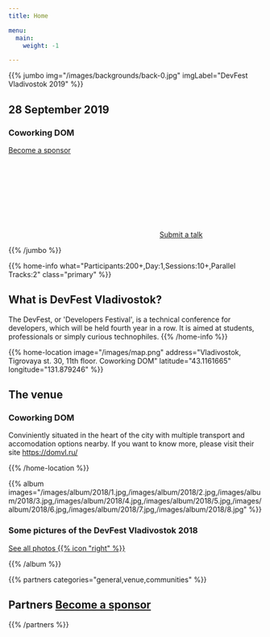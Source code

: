 ```yaml
---
title: Home

menu:
  main:
    weight: -1

---
```



{{% jumbo img="/images/backgrounds/back-0.jpg" imgLabel="DevFest Vladivostok 2019" %}}

## 28 September 2019
### Coworking DOM

<a class="btn primary btn-lg" style="margin-top: 1em;" href="https://drive.google.com/open?id=1_izDZm7AcsFFE5Njfhd9GEi39eDJddW9" target="_blank">Become a sponsor</a>

<a class="btn primary btn-lg" href="https://forms.gle/N8dsZPD3pcYMkFvm6">
    <svg class="icon icon-cfp"><use xlink:href="#cfp"></use></svg>Submit a talk
</a>


{{% /jumbo %}}



{{% home-info what="Participants:200+,Day:1,Sessions:10+,Parallel Tracks:2" class="primary" %}}

## What is DevFest Vladivostok?

The DevFest, or 'Developers Festival', is a technical conference for developers, which will be held fourth year in a row.
It is aimed at students, professionals or simply curious technophiles.
{{% /home-info %}}


<!--
{{< youtube-section link="kcepvhosV4U" title="Watch previous years DevFest video" class="" >}}


{{% home-speakers %}}
## Featured Speakers


{{< button-link label="Submit a presentation"
                url="https://conference-hall.io/public/event/HJRThubF4uYPkb7jSUxi"
                icon="cfp" >}}


{{< button-link label="See all speakers"
                url="./speakers"
                icon="right" >}}

{{% /home-speakers %}}

-->

{{% home-location
    image="/images/map.png"
    address="Vladivostok, Tigrovaya st. 30, 11th floor. Coworking DOM"
    latitude="43.1161665"
    longitude="131.879246" %}}

## The venue

### Coworking DOM


Conviniently situated in the heart of the city with multiple transport and accomodation options nearby.
If you want to know more, please visit their site https://domvl.ru/

{{% /home-location %}}

<!-- ... -->

{{% album images="/images/album/2018/1.jpg,/images/album/2018/2.jpg,/images/album/2018/3.jpg,/images/album/2018/4.jpg,/images/album/2018/5.jpg,/images/album/2018/6.jpg,/images/album/2018/7.jpg,/images/album/2018/8.jpg" %}}

### Some pictures of the **DevFest Vladivostok 2018**

<a class="btn primary" target="_blank" rel="noopener" href="https://photos.app.goo.gl/DQY52aF5qyci2XdXA">
    See all photos
    {{% icon "right" %}}
</a>

{{% /album  %}}

<!-- ... -->

{{% partners categories="general,venue,communities" %}}
## Partners <a class="btn primary btn-lg" style="margin-top: 1em;" href="https://drive.google.com/open?id=1_izDZm7AcsFFE5Njfhd9GEi39eDJddW9" target="_blank">Become a sponsor</a>

{{% /partners %}}
